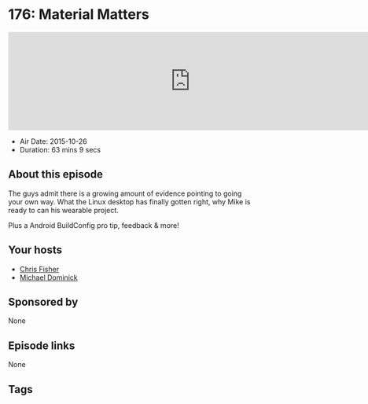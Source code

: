 # 176: Material Matters

<iframe src="https://player.fireside.fm/v2/MLf2ZzhC+gMFfEl65?theme=dark" width="740" height="200" frameborder="0" scrolling="no"></iframe>

* Air Date: 2015-10-26
* Duration: 63 mins 9 secs

## About this episode

The guys admit there is a growing amount of evidence pointing to going your own way. What the Linux desktop has finally gotten right, why Mike is ready to can his wearable project.

Plus a Android BuildConfig pro tip, feedback & more!

## Your hosts
* [Chris Fisher](https://coder.show/hosts/chrislas)
* [Michael Dominick](https://coder.show/hosts/michael)

## Sponsored by

None



## Episode links

None



## Tags

